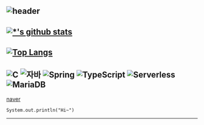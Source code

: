 ![header](https://capsule-render.vercel.app/api?type=waving&color=timeGradient&text=Welcome%20to%20Eon's%20GitHub%20👋&animation=twinkling&fontSize=35&fontAlignY=40&fontAlign=70&height=250)
---
[![*'s github stats](https://github-readme-stats.vercel.app/api?username=5seung)](https://github.com/5seung)
---
[![Top Langs](https://github-readme-stats.vercel.app/api/top-langs/?username=5seung)](https://github.com/5seung/github-readme-stats)
---
![C](https://img.shields.io/badge/-C-123456?style=flat-square&logo=C&logoColor=black)
![자바](https://img.shields.io/badge/-자바-007396?style=flat&logo=Java&logoColor=ffffff)
![Spring](https://img.shields.io/badge/-Spring-6DB33F?style=for-the-badge&logo=Spring&logoColor=white)
![TypeScript](https://img.shields.io/badge/-TypeScript-3178C6?style=flat-square&logo=TypeScript&logoColor=white)
![Serverless](https://img.shields.io/badge/-Serverless-FD5750?style=flat-square&logo=Serverless&logoColor=magenta)
![MariaDB](https://img.shields.io/badge/-MariaDB-1F305F?style=flat-square&logo=mariadb&logoColor=white)
---

[naver](Https://naver.com)
```
System.out.println("Hi~")
```
---
